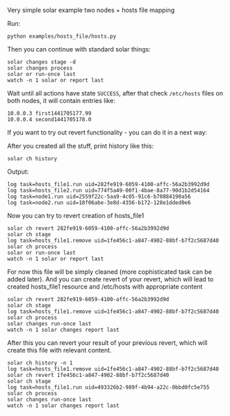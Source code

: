 Very simple solar example two nodes + hosts file mapping

Run:

`python examples/hosts_file/hosts.py`

Then you can continue with standard solar things:

```
solar changes stage -d
solar changes process
solar or run-once last
watch -n 1 solar or report last
```

Wait until all actions have state `SUCCESS`,
after that check `/etc/hosts` files on both nodes, it will contain entries like:

```
10.0.0.3 first1441705177.99
10.0.0.4 second1441705178.0
```

If you want to try out revert functionality - you can do it in a next way:

After you created all the stuff, print history like this:

`solar ch history`

Output:

```
log task=hosts_file1.run uid=282fe919-6059-4100-affc-56a2b3992d9d
log task=hosts_file2.run uid=774f5a49-00f1-4bae-8a77-90d1b2d54164
log task=node1.run uid=2559f22c-5aa9-4c05-91c6-b70884190a56
log task=node2.run uid=18f06abe-3e8d-4356-b172-128e1dded0e6
```

Now you can try to revert creation of hosts_file1

```
solar ch revert 282fe919-6059-4100-affc-56a2b3992d9d
solar ch stage
log task=hosts_file1.remove uid=1fe456c1-a847-4902-88bf-b7f2c5687d40
solar ch process
solar or run-once last
watch -n 1 solar or report last
```

For now this file will be simply cleaned (more cophisticated task can be added later).
And you can create revert of your revert, which will lead to created hosts_file1
resource and /etc/hosts with appropriate content

```
solar ch revert 282fe919-6059-4100-affc-56a2b3992d9d
solar ch stage
log task=hosts_file1.remove uid=1fe456c1-a847-4902-88bf-b7f2c5687d40
solar ch process
solar changes run-once last
watch -n 1 solar changes report last
```

After this you can revert your result of your previous revert, which will
create this file with relevant content.

```
solar ch history -n 1
log task=hosts_file1.remove uid=1fe456c1-a847-4902-88bf-b7f2c5687d40
solar ch revert 1fe456c1-a847-4902-88bf-b7f2c5687d40
solar ch stage
log task=hosts_file1.run uid=493326b2-989f-4b94-a22c-0bbd0fc5e755
solar ch process
solar changes run-once last
watch -n 1 solar changes report last
```





